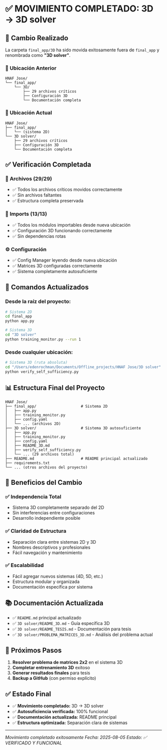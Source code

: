 # ✅ MOVIMIENTO COMPLETADO: 3D → 3D solver

## 🎯 **Cambio Realizado**

La carpeta `final_app/3D` ha sido movida exitosamente fuera de `final_app` y renombrada como **"3D solver"**.

### 📍 **Ubicación Anterior**
```
HNAF Jose/
└── final_app/
    └── 3D/
        ├── 29 archivos críticos
        ├── Configuración 3D
        └── Documentación completa
```

### 📍 **Ubicación Actual**
```
HNAF Jose/
├── final_app/
│   └── (sistema 2D)
└── 3D solver/
    ├── 29 archivos críticos
    ├── Configuración 3D
    └── Documentación completa
```

## ✅ **Verificación Completada**

### 📁 **Archivos (29/29)**
- ✅ Todos los archivos críticos movidos correctamente
- ✅ Sin archivos faltantes
- ✅ Estructura completa preservada

### 🔧 **Imports (13/13)**
- ✅ Todos los módulos importables desde nueva ubicación
- ✅ Configuración 3D funcionando correctamente
- ✅ Sin dependencias rotas

### ⚙️ **Configuración**
- ✅ Config Manager leyendo desde nueva ubicación
- ✅ Matrices 3D configuradas correctamente
- ✅ Sistema completamente autosuficiente

## 🚀 **Comandos Actualizados**

### **Desde la raíz del proyecto:**
```bash
# Sistema 2D
cd final_app
python app.py

# Sistema 3D
cd "3D solver"
python training_monitor.py --run 1
```

### **Desde cualquier ubicación:**
```bash
# Sistema 3D (ruta absoluta)
cd "/Users/edenrochman/Documents/Offline_projects/HNAF Jose/3D solver"
python verify_self_sufficiency.py
```

## 📊 **Estructura Final del Proyecto**

```
HNAF Jose/
├── final_app/                    # Sistema 2D
│   ├── app.py
│   ├── training_monitor.py
│   ├── config.yaml
│   └── ... (archivos 2D)
├── 3D solver/                    # Sistema 3D autosuficiente
│   ├── app.py
│   ├── training_monitor.py
│   ├── config.yaml
│   ├── README_3D.md
│   ├── verify_self_sufficiency.py
│   └── ... (29 archivos total)
├── README.md                     # README principal actualizado
├── requirements.txt
└── ... (otros archivos del proyecto)
```

## 🎯 **Beneficios del Cambio**

### ✅ **Independencia Total**
- Sistema 3D completamente separado del 2D
- Sin interferencias entre configuraciones
- Desarrollo independiente posible

### ✅ **Claridad de Estructura**
- Separación clara entre sistemas 2D y 3D
- Nombres descriptivos y profesionales
- Fácil navegación y mantenimiento

### ✅ **Escalabilidad**
- Fácil agregar nuevos sistemas (4D, 5D, etc.)
- Estructura modular y organizada
- Documentación específica por sistema

## 📚 **Documentación Actualizada**

- ✅ `README.md` principal actualizado
- ✅ `3D solver/README_3D.md` - Guía específica 3D
- ✅ `3D solver/README_TESIS.md` - Documentación para tesis
- ✅ `3D solver/PROBLEMA_MATRICES_3D.md` - Análisis del problema actual

## 🎯 **Próximos Pasos**

1. **Resolver problema de matrices 2x2** en el sistema 3D
2. **Completar entrenamiento 3D** exitoso
3. **Generar resultados finales** para tesis
4. **Backup a GitHub** (con permiso explícito)

## ✅ **Estado Final**

- ✅ **Movimiento completado:** 3D → 3D solver
- ✅ **Autosuficiencia verificada:** 100% funcional
- ✅ **Documentación actualizada:** README principal
- ✅ **Estructura optimizada:** Separación clara de sistemas

---
*Movimiento completado exitosamente*
*Fecha: 2025-08-05*
*Estado: ✅ VERIFICADO Y FUNCIONAL* 